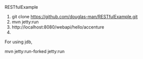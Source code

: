  RESTfulExample
 
 1. git clone https://github.com/douglas-man/RESTfulExample.git
 2. mvn jetty:run
 3. http://localhost:8080/webapi/hello/accenture
 4.

For using jdb, 

   mvn jetty:run-forked jetty:run
